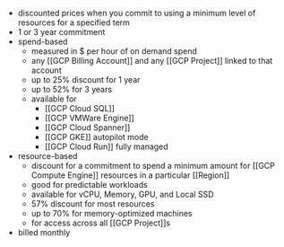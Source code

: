 - discounted prices when you commit to using a minimum level of resources for a specified term
- 1 or 3 year commitment
- spend-based
	- measured in $ per hour of on demand spend
	- any [[GCP Billing Account]] and any [[GCP Project]] linked to that account
	- up to 25% discount for 1 year
	- up to 52% for 3 years
	- available for
		- [[GCP Cloud SQL]]
		- [[GCP VMWare Engine]]
		- [[GCP Cloud Spanner]]
		- [[GCP GKE]] autopilot mode
		- [[GCP Cloud Run]] fully managed
- resource-based
	- discount for a commitment to spend a minimum amount for [[GCP Compute Engine]] resources in a particular [[Region]]
	- good for predictable workloads
	- available for vCPU, Memory, GPU, and Local SSD
	- 57% discount for most resources
	- up to 70% for memory-optimized machines
	- for access across all [[GCP Project]]s
- billed monthly